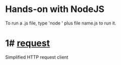 # Hands-on with NodeJS

To run a .js file, type 'node ' plus file name.js to run it.

# 1# [request](https://github.com/request/request)
Simplified HTTP request client



